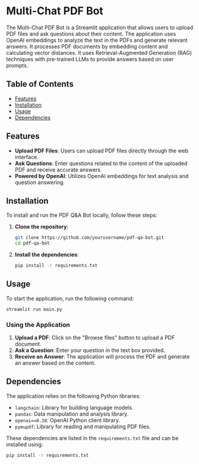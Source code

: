 # Multi-Chat PDF Bot

The Multi-Chat PDF Bot is a Streamlit application that allows users to upload PDF files and ask questions about their content. The application uses OpenAI embeddings to analyze the text in the PDFs and generate relevant answers. It processes PDF documents by embedding content and calculating vector distances. It uses Retrieval-Augmented Generation (RAG) techniques with pre-trained LLMs to provide answers based on user prompts.

## Table of Contents

- [Features](#features)
- [Installation](#installation)
- [Usage](#usage)
- [Dependencies](#dependencies)

## Features

- **Upload PDF Files**: Users can upload PDF files directly through the web interface.
- **Ask Questions**: Enter questions related to the content of the uploaded PDF and receive accurate answers.
- **Powered by OpenAI**: Utilizes OpenAI embeddings for text analysis and question answering.

## Installation

To install and run the PDF Q&A Bot locally, follow these steps:

1. **Clone the repository**:
   ```bash
   git clone https://github.com/yourusername/pdf-qa-bot.git
   cd pdf-qa-bot
   ```

2. **Install the dependencies**:
   ```bash
   pip install -r requirements.txt
   ```

## Usage

To start the application, run the following command:
```bash
streamlit run main.py
```

### Using the Application

1. **Upload a PDF**: Click on the "Browse files" button to upload a PDF document.
2. **Ask a Question**: Enter your question in the text box provided.
3. **Receive an Answer**: The application will process the PDF and generate an answer based on the content.

## Dependencies

The application relies on the following Python libraries:

- `langchain`: Library for building language models.
- `pandas`: Data manipulation and analysis library.
- `openai==0.28`: OpenAI Python client library.
- `pymupdf`: Library for reading and manipulating PDF files.

These dependencies are listed in the `requirements.txt` file and can be installed using:
```bash
pip install -r requirements.txt
```
